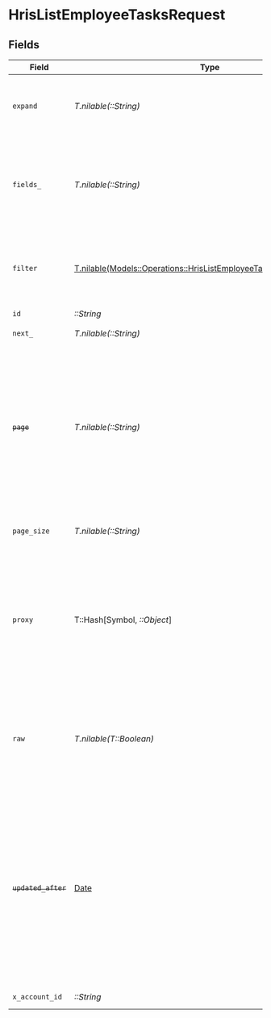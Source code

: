 # HrisListEmployeeTasksRequest


## Fields

| Field                                                                                                                                                                                                                                                                                                           | Type                                                                                                                                                                                                                                                                                                            | Required                                                                                                                                                                                                                                                                                                        | Description                                                                                                                                                                                                                                                                                                     | Example                                                                                                                                                                                                                                                                                                         |
| --------------------------------------------------------------------------------------------------------------------------------------------------------------------------------------------------------------------------------------------------------------------------------------------------------------- | --------------------------------------------------------------------------------------------------------------------------------------------------------------------------------------------------------------------------------------------------------------------------------------------------------------- | --------------------------------------------------------------------------------------------------------------------------------------------------------------------------------------------------------------------------------------------------------------------------------------------------------------- | --------------------------------------------------------------------------------------------------------------------------------------------------------------------------------------------------------------------------------------------------------------------------------------------------------------- | --------------------------------------------------------------------------------------------------------------------------------------------------------------------------------------------------------------------------------------------------------------------------------------------------------------- |
| `expand`                                                                                                                                                                                                                                                                                                        | *T.nilable(::String)*                                                                                                                                                                                                                                                                                           | :heavy_minus_sign:                                                                                                                                                                                                                                                                                              | The comma separated list of fields that will be expanded in the response                                                                                                                                                                                                                                        | attachments                                                                                                                                                                                                                                                                                                     |
| `fields_`                                                                                                                                                                                                                                                                                                       | *T.nilable(::String)*                                                                                                                                                                                                                                                                                           | :heavy_minus_sign:                                                                                                                                                                                                                                                                                              | The comma separated list of fields that will be returned in the response (if empty, all fields are returned)                                                                                                                                                                                                    | id,remote_id,employee_id,remote_employee_id,name,description,type,status,due_date,completion_date,assigned_by_employee_id,remote_assigned_by_employee_id,assigned_by_employee_name,link_to_task,extracted_links,next_task_id,remote_next_task_id,parent_process_name,comments,attachments,created_at,updated_at |
| `filter`                                                                                                                                                                                                                                                                                                        | [T.nilable(Models::Operations::HrisListEmployeeTasksQueryParamFilter)](../../models/operations/hrislistemployeetasksqueryparamfilter.md)                                                                                                                                                                        | :heavy_minus_sign:                                                                                                                                                                                                                                                                                              | Filter parameters that allow greater customisation of the list response                                                                                                                                                                                                                                         |                                                                                                                                                                                                                                                                                                                 |
| `id`                                                                                                                                                                                                                                                                                                            | *::String*                                                                                                                                                                                                                                                                                                      | :heavy_check_mark:                                                                                                                                                                                                                                                                                              | N/A                                                                                                                                                                                                                                                                                                             |                                                                                                                                                                                                                                                                                                                 |
| `next_`                                                                                                                                                                                                                                                                                                         | *T.nilable(::String)*                                                                                                                                                                                                                                                                                           | :heavy_minus_sign:                                                                                                                                                                                                                                                                                              | The unified cursor                                                                                                                                                                                                                                                                                              |                                                                                                                                                                                                                                                                                                                 |
| ~~`page`~~                                                                                                                                                                                                                                                                                                      | *T.nilable(::String)*                                                                                                                                                                                                                                                                                           | :heavy_minus_sign:                                                                                                                                                                                                                                                                                              | : warning: ** DEPRECATED **: This will be removed in a future release, please migrate away from it as soon as possible.<br/><br/>The page number of the results to fetch                                                                                                                                        |                                                                                                                                                                                                                                                                                                                 |
| `page_size`                                                                                                                                                                                                                                                                                                     | *T.nilable(::String)*                                                                                                                                                                                                                                                                                           | :heavy_minus_sign:                                                                                                                                                                                                                                                                                              | The number of results per page (default value is 25)                                                                                                                                                                                                                                                            |                                                                                                                                                                                                                                                                                                                 |
| `proxy`                                                                                                                                                                                                                                                                                                         | T::Hash[Symbol, *::Object*]                                                                                                                                                                                                                                                                                     | :heavy_minus_sign:                                                                                                                                                                                                                                                                                              | Query parameters that can be used to pass through parameters to the underlying provider request by surrounding them with 'proxy' key                                                                                                                                                                            |                                                                                                                                                                                                                                                                                                                 |
| `raw`                                                                                                                                                                                                                                                                                                           | *T.nilable(T::Boolean)*                                                                                                                                                                                                                                                                                         | :heavy_minus_sign:                                                                                                                                                                                                                                                                                              | Indicates that the raw request result should be returned in addition to the mapped result (default value is false)                                                                                                                                                                                              |                                                                                                                                                                                                                                                                                                                 |
| ~~`updated_after`~~                                                                                                                                                                                                                                                                                             | [Date](https://ruby-doc.org/stdlib-2.6.1/libdoc/date/rdoc/Date.html)                                                                                                                                                                                                                                            | :heavy_minus_sign:                                                                                                                                                                                                                                                                                              | : warning: ** DEPRECATED **: This will be removed in a future release, please migrate away from it as soon as possible.<br/><br/>Use a string with a date to only select results updated after that given date                                                                                                  | 2020-01-01T00:00:00.000Z                                                                                                                                                                                                                                                                                        |
| `x_account_id`                                                                                                                                                                                                                                                                                                  | *::String*                                                                                                                                                                                                                                                                                                      | :heavy_check_mark:                                                                                                                                                                                                                                                                                              | The account identifier                                                                                                                                                                                                                                                                                          |                                                                                                                                                                                                                                                                                                                 |